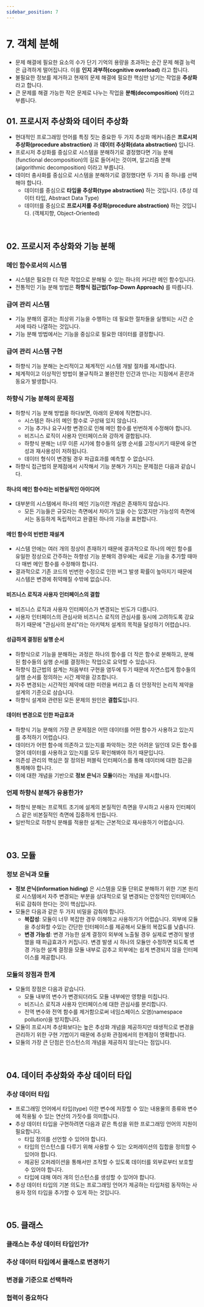 ```yaml
---
sidebar_position: 7
---
```


# 7. 객체 분해

- 문제 해결에 필요한 요소의 수가 단기 기억의 용량을 초과하는 순간 문제 해결 능력은 급격하게 떨어집니다. 이를 **인지 과부하(cognitive overload)** 라고 합니다.
- 불필요한 정보를 제거하고 현재의 문제 해결에 필요한 핵심만 남기는 작업을 **추상화**라고 합니다.
- 큰 문제를 해결 가능한 작은 문제로 나누는 작업을 **분해(decomposition)** 이라고 부릅니다.

## 01. 프로시저 추상화와 데이터 추상화

- 현대적인 프로그래밍 언어를 특징 짓는 중요한 두 가지 추상화 메커니즘은 **프로시저 추상화(procedure abstraction)** 과 **데이터 추상화(data abstraction)** 입니다.
- 프로시저 추상화를 중심으로 시스템을 분해하기로 결정했다면 기능 분해(functional decomposition)의 길로 들어서는 것이며, 알고리즘 분해(algorithmic decomposition) 이라고 부릅니다.
- 데이터 충사화를 중심으로 시스템을 분해하기로 결정했다면 두 가지 중 하나를 선택해야 합니다.
  - 데이터를 중심으로 **타입을 추상화(type abstraction)** 하는 것입니다. (추상 데이터 타입, Abstract Data Type)
  - 데이터를 중심으로 **프로시저를 추상화(procedure abstraction)** 하는 것입니다. (객체지향, Object-Oriented)

<br/>

## 02. 프로시저 추상화와 기능 분해

### 메인 함수로서의 시스템

- 시스템은 필요한 더 작은 작업으로 분해될 수 있는 하나의 커다란 메인 함수입니다.
- 전통적인 기능 분해 방법은 **하향식 접근법(Top-Down Approach)** 를 따릅니다.

### 급여 관리 시스템

- 기능 분해의 결과는 최상위 기능을 수행하는 데 필요한 절차들을 실행되는 시간 순서에 따라 나열하는 것입니다.
- 기능 분해 방법에서는 기능을 중심으로 필요한 데이터를 결정합니다.

### 급여 관리 시스템 구현

- 하향식 기능 분해는 논리적이고 체계적인 시스템 개발 절차를 제시합니다.
- 체계적이고 이상적인 방법이 불규칙하고 불완전한 인간과 만나는 지점에서 혼란과 동요가 발생합니다.

### 하향식 기능 분해의 문제점

- 하향식 기능 분해 방법을 하다보면, 아래의 문제에 직면합니다.
  - 시스템은 하나의 메인 함수로 구성돼 있지 않습니다.
  - 기능 추가나 요구사항 변경으로 인해 메인 함수를 빈번하게 수정해야 합니다.
  - 비즈니스 로직이 사용자 인터페이스와 강하게 결합됩니다.
  - 하향식 분해는 너무 이른 시기에 함수들의 실행 순서를 고정시키기 때문에 유연성과 재사용성이 저하됩니다.
  - 데이터 형식이 변경될 경우 파급효과를 예측할 수 없습니다.
- 하향식 접근법의 문제점에서 시작해서 기능 분해가 가지는 문제점은 다음과 같습니다.

#### 하나의 메인 함수라는 비현실적인 아이디어

- 대부분의 시스템에서 하나의 메인 기능이란 개념은 존재하지 않습니다. 
  - 모든 기능들은 규모라는 측면에서 차이가 있을 수는 있겠지만 가능성의 측면에서는 동등하게 독립적이고 완결된 하나의 기능을 표현합니다.

#### 메인 함수의 빈번한 재설계

- 시스템 안에는 여러 개의 정상이 존재하기 때문에 결과적으로 하나의 메인 함수를 유일한 정상으로 간주하는 하향성 기능 분해의 경우에는 새로운 기능을 추가할 때마다 매번 메인 함수를 수정해야 합니다.
- 결과적으로 기존 코드의 빈번한 수정으로 인한 버그 발생 확률이 높아지기 때문에 시스템은 변경에 취약해질 수밖에 없습니다.

#### 비즈니스 로직과 사용자 인터페이스의 결합

- 비즈니스 로직과 사용자 인터페이스가 변경되는 빈도가 다릅니다.
- 사용자 인터페이스의 관심사와 비즈니스 로직의 관심사를 동시에 고려하도록 강요하기 때문에 "관심사의 분리"라는 아키텍처 설계의 목적을 달성하기 어렵습니다.

#### 성급하게 결정된 실행 순서

- 하향식으로 기능을 분해하는 과정은 하나의 함수를 더 작은 함수로 분해하고, 분해된 함수들의 실행 순서를 결정하는 작업으로 요약할 수 있습니다.
- 하향식 접근법의 설계는 처음부터 구현을 염두에 두기 때문에 자연스럽게 함수들의 실행 순서를 정의하는 시간 제약을 강조합니다.
- 자주 변경되는 시간적인 제약에 대한 미련을 버리고 좀 더 안정적인 논리적 제약을 설계의 기준으로 삼습니다.
- 하향식 설계와 관련된 모든 문제의 원인은 **결합도**입니다.

#### 데이터 변경으로 인한 파급효과

- 하향식 기능 분해의 가장 큰 문제점은 어떤 데이터를 어떤 함수가 사용하고 있는지를 추적하기 어렵습니다.
- 데이터가 어떤 함수에 의존하고 있는지를 파악하는 것은 어려운 일인데 모든 함수를 열어 데이터를 사용하고 있는지를 모두 확인해봐야 하기 때문입니다.
- 의존성 관리의 핵심은 잘 정의된 퍼블릭 인터페이스를 통해 데이터에 대한 접근을 통제해야 합니다.
- 이에 대한 개념을 기반으로 **정보 은닉**과 **모듈**이라는 개념을 제시합니다.

### 언제 하향식 분해가 유용한가?

- 하향식 분해는 프로젝트 초기에 설계의 본질적인 측면을 무시하고 사용자 인터페이스 같은 비본질적인 측면에 집중하게 만듭니다.
- 일반적으로 하향식 분해를 적용한 설계는 근본적으로 재사용하기 어렵습니다.

<br/>

## 03. 모듈

### 정보 은닉과 모듈

- **정보 은닉(information hiding)** 은 시스템을 모듈 단위로 분해하기 위한 기본 원리로 시스템에서 자주 변경되는 부분을 상대적으로 덜 변경되는 안정적인 인터페이스 뒤로 감춰야 한다는 것이 핵심입니다.
- 모듈은 다음과 같은 두 가지 비밀을 감춰야 합니다.
  - **복잡성**: 모듈이 너무 복잡한 경우 이해하고 사용하기가 어렵습니다. 외부에 모듈을 추상화할 수있는 간단한 인터페이스를 제공해서 모듈의 복잡도를 낮춥니다.
  - **변경 가능성**: 변경 가능한 설계 결정이 외부에 노출될 경우 실제로 변경이 발생했을 때 파급효과가 커집니다. 변경 발생 시 하나의 모듈만 수정하면 되도록 변경 가능한 설계 결정을 모듈 내부로 감추고 외부에는 쉽게 변경되지 않을 인터페이스를 제공합니다.

### 모듈의 장점과 한계

- 모듈의 장점은 다음과 같습니다.
  - 모듈 내부의 변수가 변경되더라도 모듈 내부에만 영향을 미칩니다.
  - 비즈니스 로직과 사용자 인터페이스에 대한 관심사를 분리합니다.
  - 전역 변수와 전역 함수를 제거함으로써 네임스페이스 오염(namespace pollution)을 방지합니다.
- 모듈이 프로시저 추상화보다는 높은 추상화 개념을 제공하지만 태생적으로 변경을 관리하기 위한 구현 기법이기 때문에 추상화 관점에서의 한계점이 명확합니다.
- 모듈의 가장 큰 단점은 인스턴스의 개념을 제공하지 않는다는 점입니다.

<br/>

## 04. 데이터 추상화와 추상 데이터 타입

### 추상 데이터 타입

- 프로그래밍 언어에서 타입(type) 이란 변수에 저장할 수 있는 내용물의 종류와 변수에 적용될 수 있는 연산의 가짓수를 의미합니다.
- 추상 데이터 타입을 구현하려면 다음과 같은 특성을 위한 프로그래밍 언어의 지원이 필요합니다.
  - 타입 정의를 선언할 수 있어야 합니다.
  - 타입의 인스턴스를 다루기 위해 사용할 수 있는 오퍼레이션의 집합을 정의할 수 있어야 합니다.
  - 제공된 오퍼레이션을 통해서만 조작할 수 있도록 데이터를 외부로부터 보호할 수 있어야 합니다.
  - 타입에 대해 여러 개의 인스턴스를 생성할 수 있어야 합니다.
- 추상 데이터 타입의 기본 의도는 프로그래밍 언어가 제공하는 타입처럼 동작하는 사용자 정의 타입을 추가할 수 있게 하는 것입니다.

<br/>

## 05. 클래스

### 클래스는 추상 데이터 타입인가?

### 추상 데이터 타입에서 클래스로 변경하기

### 변경을 기준으로 선택하라

### 협력이 중요하다